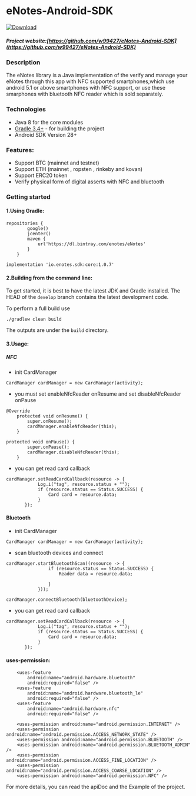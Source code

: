 # eNotes-Android-SDK

[ ![Download](https://api.bintray.com/packages/enotes/eNotes/core/images/download.svg) ](https://bintray.com/enotes/eNotes/core/_latestVersion)

##### Project website:[https://github.com/w99427/eNotes-Android-SDK](https://github.com/w99427/eNotes-Android-SDK)

### Description

The eNotes library is a Java implementation of the verify and manage your eNotes through this app with NFC supported smartphones,which use android 5.1 or above smartphones with NFC support,  or use these smarphones with bluetooth NFC reader which is sold separately.

### Technologies

* Java 8 for the core modules
* [Gradle 3.4+](https://gradle.org/) - for building the project
* Android SDK Version 28+ 

### Features:
* Support BTC (mainnet and testnet)
* Support ETH (mainnet , ropsten , rinkeby and kovan)
* Support ERC20 token
* Verify physical form of digital asserts with NFC and bluetooth

### Getting started
#### 1.Using Gradle:
```
repositories {
        google()
        jcenter()
        maven {
            url'https://dl.bintray.com/enotes/eNotes'
        }
    }
```

```
implementation 'io.enotes.sdk:core:1.0.7'
```

#### 2.Building from the command line:
To get started, it is best to have the latest JDK and Gradle installed. The HEAD of the `develop` branch contains the latest development code.

To perform a full build use
```
./gradlew clean build
```

The outputs are under the `build` directory.

#### 3.Usage:
##### NFC
* init CardManager
```
CardManager cardManager = new CardManager(activity);
```
*  you must set enableNfcReader onResume and set disableNfcReader onPause
```
@Override
    protected void onResume() {
        super.onResume();
        cardManager.enableNfcReader(this);
    }

protected void onPause() {
        super.onPause();
        cardManager.disableNfcReader(this);
    }
```
* you can get read card callback
```
cardManager.setReadCardCallback(resource -> {
            Log.i("tag", resource.status + "");
            if (resource.status == Status.SUCCESS) {
                Card card = resource.data;
            }
       });
```
#### Bluetooth
* init CardManager
```
CardManager cardManager = new CardManager(activity);
```
* scan bluetooth devices and connect
```
cardManager.startBluetoothScan((resource -> {
                if (resource.status == Status.SUCCESS) {
                    Reader data = resource.data;
                    
                }
            }));
            
cardManager.connectBluetooth(bluetoothDevice);
```
* you can get read card callback
```
cardManager.setReadCardCallback(resource -> {
            Log.i("tag", resource.status + "");
            if (resource.status == Status.SUCCESS) {
                Card card = resource.data;
            }
       });
```

#### uses-permission:
```
    <uses-feature
        android:name="android.hardware.bluetooth"
        android:required="false" />
    <uses-feature
        android:name="android.hardware.bluetooth_le"
        android:required="false" />
    <uses-feature
        android:name="android.hardware.nfc"
        android:required="false" />

    <uses-permission android:name="android.permission.INTERNET" />
    <uses-permission android:name="android.permission.ACCESS_NETWORK_STATE" />
    <uses-permission android:name="android.permission.BLUETOOTH" />
    <uses-permission android:name="android.permission.BLUETOOTH_ADMIN" />
    <uses-permission android:name="android.permission.ACCESS_FINE_LOCATION" />
    <uses-permission android:name="android.permission.ACCESS_COARSE_LOCATION" />
    <uses-permission android:name="android.permission.NFC" />
```


For more details, you can read the apiDoc and the Example of the project.


